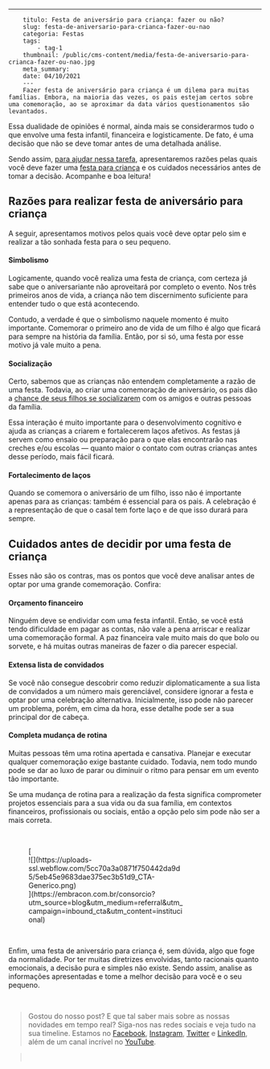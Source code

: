 ---
        titulo: Festa de aniversário para criança: fazer ou não?
        slug: festa-de-aniversario-para-crianca-fazer-ou-nao
        categoria: Festas
        tags:
            - tag-1
        thumbnail: /public/cms-content/media/festa-de-aniversario-para-crianca-fazer-ou-nao.jpg
        meta_summary: 
        date: 04/10/2021
        ---
        Fazer festa de aniversário para criança é um dilema para muitas famílias. Embora, na maioria das vezes, os pais estejam certos sobre uma comemoração, ao se aproximar da data vários questionamentos são levantados.

Essa dualidade de opiniões é normal, ainda mais se considerarmos tudo o que envolve uma festa infantil, financeira e logisticamente. De fato, é uma decisão que não se deve tomar antes de uma detalhada análise.

Sendo assim, [para ajudar nessa tarefa](https://www.embracon.com.br/blog/6-tendencias-de-decoracao-de-festa-infantil), apresentaremos razões pelas quais você deve fazer uma [festa para criança](https://www.embracon.com.br/blog/como-organizar-uma-festa-infantil) e os cuidados necessários antes de tomar a decisão. Acompanhe e boa leitura!

Razões para realizar festa de aniversário para criança
------------------------------------------------------

A seguir, apresentamos motivos pelos quais você deve optar pelo sim e realizar a tão sonhada festa para o seu pequeno.

#### Simbolismo

Logicamente, quando você realiza uma festa de criança, com certeza já sabe que o aniversariante não aproveitará por completo o evento. Nos três primeiros anos de vida, a criança não tem discernimento suficiente para entender tudo o que está acontecendo.

Contudo, a verdade é que o simbolismo naquele momento é muito importante. Comemorar o primeiro ano de vida de um filho é algo que ficará para sempre na história da família. Então, por si só, uma festa por esse motivo já vale muito a pena.

#### Socialização

Certo, sabemos que as crianças não entendem completamente a razão de uma festa. Todavia, ao criar uma comemoração de aniversário, os pais dão a [chance de seus filhos se socializarem](https://www.embracon.com.br/blog/festa-de-aniversario-dos-filhos-passo-a-passo-para-organizar) com os amigos e outras pessoas da família.

Essa interação é muito importante para o desenvolvimento cognitivo e ajuda as crianças a criarem e fortalecerem laços afetivos. As festas já servem como ensaio ou preparação para o que elas encontrarão nas creches e/ou escolas — quanto maior o contato com outras crianças antes desse período, mais fácil ficará.

#### Fortalecimento de laços

Quando se comemora o aniversário de um filho, isso não é importante apenas para as crianças: também é essencial para os pais. A celebração é a representação de que o casal tem forte laço e de que isso durará para sempre.

Cuidados antes de decidir por uma festa de criança
--------------------------------------------------

Esses não são os contras, mas os pontos que você deve analisar antes de optar por uma grande comemoração. Confira:

#### Orçamento financeiro

Ninguém deve se endividar com uma festa infantil. Então, se você está tendo dificuldade em pagar as contas, não vale a pena arriscar e realizar uma comemoração formal. A paz financeira vale muito mais do que bolo ou sorvete, e há muitas outras maneiras de fazer o dia parecer especial.

#### Extensa lista de convidados

Se você não consegue descobrir como reduzir diplomaticamente a sua lista de convidados a um número mais gerenciável, considere ignorar a festa e optar por uma celebração alternativa. Inicialmente, isso pode não parecer um problema, porém, em cima da hora, esse detalhe pode ser a sua principal dor de cabeça.

#### Completa mudança de rotina

Muitas pessoas têm uma rotina apertada e cansativa. Planejar e executar qualquer comemoração exige bastante cuidado. Todavia, nem todo mundo pode se dar ao luxo de parar ou diminuir o ritmo para pensar em um evento tão importante.

Se uma mudança de rotina para a realização da festa significa comprometer projetos essenciais para a sua vida ou da sua família, em contextos financeiros, profissionais ou sociais, então a opção pelo sim pode não ser a mais correta.

‍

<figure class="w-richtext-figure-type-image w-richtext-align-center" style="max-width:310px">[<div>![](https://uploads-ssl.webflow.com/5cc70a3a0871f750442da9d5/5eb45e9683dae375ec3b51d9_CTA-Generico.png)</div>](https://embracon.com.br/consorcio?utm_source=blog&utm_medium=referral&utm_campaign=inbound_cta&utm_content=institucional)</figure>‍

Enfim, uma festa de aniversário para criança é, sem dúvida, algo que foge da normalidade. Por ter muitas diretrizes envolvidas, tanto racionais quanto emocionais, a decisão pura e simples não existe. Sendo assim, analise as informações apresentadas e tome a melhor decisão para você e o seu pequeno.

‍

> Gostou do nosso post? E que tal saber mais sobre as nossas novidades em tempo real? Siga-nos nas redes sociais e veja tudo na sua timeline. Estamos no [Facebook](https://www.facebook.com/embracon/), [Instagram](https://www.instagram.com/embraconoficial/), [Twitter](https://twitter.com/embracon) e [LinkedIn](https://www.linkedin.com/company/1018875/), além de um canal incrível no [YouTube](https://www.youtube.com/channel/UCL-Y0mv9zc73Iek48NLUBzQ).

> ‍
        
